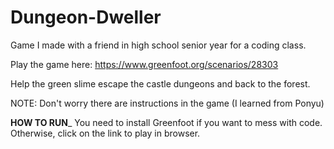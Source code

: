 # Dungeon-Dweller

Game I made with a friend in high school senior year for a coding class.

Play the game here: https://www.greenfoot.org/scenarios/28303

Help the green slime escape the castle dungeons and back to the forest.

NOTE: Don't worry there are instructions in the game (I learned from Ponyu) 


__HOW TO RUN___
You need to install Greenfoot if you want to mess with code. Otherwise, click on the link to play in browser.





